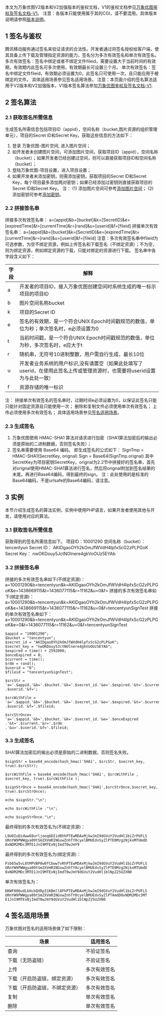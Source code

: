 本文为万象优图V2版本和V2加强版本的鉴权文档，V1的鉴权文档参见[万象优图鉴权及签名文档-V1](/doc/product/275/签名与鉴权文档-V1)。
注意：各版本只能使用属于其的CGI，请不要混用。具体版本说明请参照[版本说明](/doc/product/275/版本说明)。
## 1 签名与鉴权
腾讯移动服务通过签名来验证请求的合法性。开发者通过将签名授权给客户端，使其具备上传下载及管理指定资源的能力。签名分为多次有效签名和单次有效签名。
多次有效签名：签名中绑定或者不绑定文件fileid，需要设置大于当前时间的有效期，有效期内此签名可多次使用，有效期最长可设置三个月。
单次有效签名：签名中绑定文件fileid，有效期必须设置为0，此签名只可使用一次，且只能应用于被绑定的文件。
具体适用场景参见签名适用场景。
注意：本页面介绍的签名算法适用于V2版本和V2加强版本，V1版本签名算法参加[万象优图鉴权及签名文档-V1](/doc/product/275/签名与鉴权文档-V1).
## 2 签名算法
### 2.1	获取签名所需信息
生成签名所需信息包括项目ID（appid），空间名称（bucket,图片资源的组织管理单元），项目的Secret ID和Secret Key。获取这些信息的方法如下：
1) 登录 万象优图-图片空间, 进入图片空间；
2) 如开发者未创建图片空间，可添加图片空间，获取项目ID（appid），空间名称（bucket）；如果开发者已经创建过空间，则可以直接获取项目ID和空间名称（bucket）；
3) 登陆万象优图-项目设置，进入项目设置；
4) 如果开发者未添加密钥，则需添加密钥，获取项目的Secret ID和Secret Key，每个项目最多添加两对密钥；如果已经添加过密钥则直接获取项目的Secret ID和Secret Key。
注：
(1) 添加图片空间可参考[添加图片空间](/doc/product/275/控制台使用说明#2.1-.E6.B7.BB.E5.8A.A0.E7.A9.BA.E9.97.B4)；
(2) 添加密钥可参考[添加密钥](/doc/product/275/控制台使用说明#5-.E9.A1.B9.E7.9B.AE.E8.AE.BE.E7.BD.AE)。
### 2.2	拼接签名串
拼接多次有效签名串：
a=[appid]&b=[bucket]&k=[SecretID]&e=[expiredTime]&t=[currentTime]&r=[rand]&u=[userid]&f=[fileid]
拼接单次有效签名串：
a=[appid]&b=[bucket]&k=[SecretID]&e=[expiredTime]&t=[currentTime]&r=[rand]&u=[userid]&f=[fileid]
注意：多次有效签名串中fileid为可选参数，为空不绑定资源，例如上传签名和下载签名（不绑定资源）；不为空，则为绑定资源，例如绑定资源的下载，只能对绑定的资源进行下载。
签名串中各字段含义如下：

字段 | 解释
---------|---------
a	|开发者的项目ID，接入万象优图创建空间时系统生成的唯一标示项目的项目ID
b	|图片空间名称bucket
k	|项目的Secret ID
e|	签名的有效期，是一个符合UNIX Epoch时间戳规范的数值，单位为秒；单次签名时，e必须设置为0
t	|当前时间戳，是一个符合UNIX Epoch时间戳规范的数值，单位为秒，多次签名时，e应大于t
r	|随机串，无符号10进制整数，用户需自行生成，最长10位
u	|开发者业务系统的用户标识,没有请置空（如果此处填写了userid，在使用此签名上传或管理资源时，也需要将userid设置为与此处一致）
f	|资源存储的唯一标识
注：
拼接单次有效签名的签名串时，过期时间e必须设置为0，以保证此签名只能只能针对固定资源且只能使用一次；
删除和复制文件必须使用单次有效签名；
上传必须使用多次有效签名；
具体适用场景参见[签名适用场景](#4-.E7.AD.BE.E5.90.8D.E9.80.82.E7.94.A8.E5.9C.BA.E6.99.AF)。
### 2.3	生成签名
1. 万象优图使用 HMAC-SHA1 算法对请求进行加密（SHA1算法加密后的输出必须是原始的二进制数据，否则签名失败）；
2. 签名串需要使用 Base64 编码。
即生成签名的公式如下：
SignTmp = HMAC-SHA1(SecretKey, orignal)
Sign = Base64(SignTmp.orignal)
其中SecretKey为项目密钥SecretKey，orignal为2.2节中拼接好的签名串，首先对orignal使用HMAC-SHA1算法进行签名，然后将orignal附加到签名结果的末尾，再进行Base64编码，得到最终的sign。
注：此处使用的是标准的Base64编码，不是urlsafe的Base64编码，请注意。
## 3 实例
本节介绍生成签名的算法实例，实例中使用PHP语言，如果开发者使用其他与开发，请使用对应的算法。
### 3.1 获取签名所需信息
获取得到的签名所需信息如下。
项目ID：10001290
空间名称（bucket）：tencentyun
Secret ID： AKIDgaoOYh2kOmJfWVdH4lpfxScG2zPLPGoK
Secret Key： nwOKDouy5JctNOlnere4gkVoOUz5EYAb
### 3.2 拼接签名串
拼接的多次有效签名串如下(不绑定资源)：
a=10001290&b=tencentyun&k=AKIDgaoOYh2kOmJfWVdH4lpfxScG2zPLPGoK&e=1438669115&t=1436077115&r=11162&u=0&f=
拼接的多次有效签名串如下(绑定资源)：
a=10001290&b=tencentyun&k=AKIDgaoOYh2kOmJfWVdH4lpfxScG2zPLPGoK&e=1438669115&t=1436077115&r=11162&u=0&f=tencentyunSignTest
拼接的单次有效签名串如下：
a=10001290&b=tencentyun&k=AKIDgaoOYh2kOmJfWVdH4lpfxScG2zPLPGoK&e=0&t=1436077115&r=11162&u=0&f=tencentyunSignTest

```
$appid = "10001290";
$bucket = "tencentyun";
$secret_id = "AKIDgaoOYh2kOmJfWVdH4lpfxScG2zPLPGoK";
$secret_key = "nwOKDouy5JctNOlnere4gkVoOUz5EYAb";
$expired = time() + 2592000;
$onceExpired = 0;
$current = time();
$rdm = rand();
$userid = "0";
$fileid = "tencentyunSignTest";

$srcStr = 'a='.$appid.'&b='.$bucket.'&k='.$secret_id.'&e='.$expired.'&t='.$current.'&r='.$rdm.'&u='
.$userid.'&f=';

$srcWithFile = 'a='.$appid.'&b='.$bucket.'&k='.$secret_id.'&e='.$expired.'&t='.$current.'&r='.$rdm.'&u='
.$userid.'&f='.$fileid;

$srcStrOnce= 'a='.$appid.'&b='.$bucket.'&k='.$secret_id.'&e='.$onceExpired .'&t='.$current.'&r='.$rdm
.'&u='.$userid.'&f='.$fileid;
```
### 3.3 生成签名
SHA1算法加密后的输出必须是原始的二进制数据，否则签名失败。

```
$signStr = base64_encode(hash_hmac('SHA1', $srcStr, $secret_key, true).$srcStr);

$srcWithFile = base64_encode(hash_hmac('SHA1', $srcWithFile , $secret_key, true).$srcWithFile );

$signStrOnce = base64_encode(hash_hmac('SHA1',$srcStrOnce,$secret_key, true).$srcStrOnce);

echo $signStr."\n"; 

echo $srcWithFile ."\n";

echo $signStrOnce."\n";
```
最终得到的多次有效签名为(不绑定资源)：

```
L9U0IuDidww68urljeoq6DIid8hhPTEwMDAxMjkwJmI9dGVuY2VudHl1biZrPUFLS
URnYW9PWWgya09tSmZXVmRINGxwZnhTY0cyelBMUEdvSyZlPTE0Mzg2NjkxMTUmdD
0xNDM2MDc3MTE1JnI9MTExNjImdT0wJmY9
```

最终得到的多次有效签名为(绑定资源)：

```
Pzb65w5vL8tMPVBP0w0fCbww7vRhPTEwMDAxMjkwJmI9dGVuY2VudHl1biZrPUFLS
URnYW9PWWgya09tSmZXVmRINGxwZnhTY0cyelBMUEdvSyZlPTE0Mzg2NjkxMTUmdD
0xNDM2MDc3MTE1JnI9MTExNjImdT0wJmY9dGVuY2VudHl1blNpZ25UZXN0
```

单次有效签名为：

```
DKWF806udLkHcbQXRp31KBmll8FhPTEwMDAxMjkwJmI9dGVuY2VudHl1biZrPUFLS
URnYW9PWWgya09tSmZXVmRINGxwZnhTY0cyelBMUEdvSyZlPTAmdD0xNDM2MDc3MT
E1JnI9MTExNjImdT0wJmY9dGVuY2VudHl1blNpZ25UZXN0
```
## 4 签名适用场景
万象优图对签名的适用场景做了如下限制：

场景 | 适用签名
---------|---------
查询|	不验证签名
下载（无防盗链）|不验证签名
上传|	多次有效签名
下载（开启防盗链，绑定资源）|多次有效签名
下载（开启防盗链，不绑定资源）|多次有效签名
复制	|单次有效签名
删除|单次有效签名

